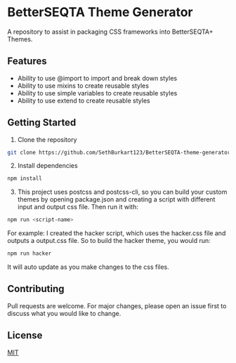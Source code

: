 # BetterSEQTA Theme Generator

A repository to assist in packaging CSS frameworks into BetterSEQTA+ Themes.

## Features

- Ability to use @import to import and break down styles
- Ability to use mixins to create reusable styles
- Ability to use simple variables to create reusable styles
- Ability to use extend to create reusable styles

## Getting Started

1. Clone the repository

```bash
git clone https://github.com/SethBurkart123/BetterSEQTA-theme-generator.git
```

2. Install dependencies

```bash
npm install
```

3. This project uses postcss and postcss-cli, so you can build your custom themes by opening package.json and creating a script with  different input and output css file. Then run it with:

```bash
npm run <script-name>
```

For example: I created the hacker script, which uses the hacker.css file and outputs a output.css file. So to build the hacker theme, you would run:

```bash
npm run hacker
```

It will auto update as you make changes to the css files.

## Contributing

Pull requests are welcome. For major changes, please open an issue first to discuss what you would like to change.

## License

[MIT](https://choosealicense.com/licenses/mit/)